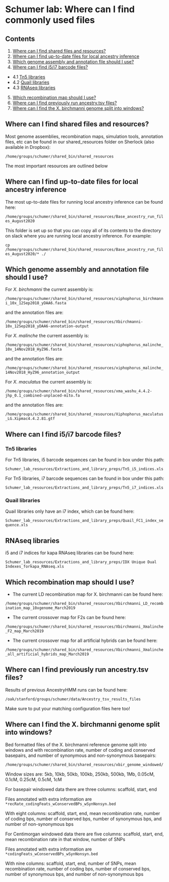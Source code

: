 # Schumer lab: Where can I find commonly used files

## Contents
1. [Where can I find shared files and resources?](#Where-can-I-find-shared-files-and-resources)
2. [Where can I find up-to-date files for local ancestry inference](#Where-can-I-find-up-to-date-files-for-local-ancestry-inference)
3. [Which genome assembly and annotation file should I use?](#Which-genome-assembly-and-annotation-file-should-I-use)
4. [Where can I find i5/i7 barcode files?](#Where-can-I-find-i5-i7-barcode-files-)
  - 4.1 [Tn5 libraries](#Tn5-libraries)
  - 4.2 [Quail libraries](#Quail-libraries)
  - 4.3 [RNAseq libraries](#RNAseq-libraries)
5. [Which recombination map should I use?](#Which-recombination-map-should-I-use)
6. [Where can I find previously run ancestry.tsv files?](#Where-can-I-find-previously-run-ancestry-tsv-files)
7. [Where can I find the X. birchmanni genome split into windows?](#Where-can-I-find-the-X-birchmanni-genome-split-into-windows)

## Where can I find shared files and resources?
Most genome assemblies, recombination maps, simulation tools, annotation files, etc can be found in our shared_resources folder on Sherlock (also available in Dropbox):

`/home/groups/schumer/shared_bin/shared_resources`

The most important resources are outlined below

## Where can I find up-to-date files for local ancestry inference
The most up-to-date files for running local ancestry inference can be found here:

`/home/groups/schumer/shared_bin/shared_resources/Base_ancestry_run_files_August2020`

This folder is set up so that you can copy all of its contents to the directory on slack where you are running local ancestry inference. For example:

`cp /home/groups/schumer/shared_bin/shared_resources/Base_ancestry_run_files_August2020/* ./`

## Which genome assembly and annotation file should I use?
For *X. birchmanni* the current assembly is:

`/home/groups/schumer/shared_bin/shared_resources/xiphophorus_birchmanni_10x_12Sep2018_yDAA6.fasta`

and the annotation files are:

`/home/groups/schumer/shared_bin/shared_resources/Xbirchmanni-10x_12Sep2018_yDAA6-annotation-output`

For *X. malinche* the current assembly is:

`/home/groups/schumer/shared_bin/shared_resources/xiphophorus_malinche_10x_14Nov2018_HyZ96.fasta`

and the annotation files are:

`/home/groups/schumer/shared_bin/shared_resources/xiphophorus_malinche_14Nov2018_HyZ96_annotation_output`

For *X. maculatus* the current assembly is:

`/home/groups/schumer/shared_bin/shared_resources/xma_washu_4.4.2-jhp_0.1_combined-unplaced-mito.fa`

and the annotation files are:

`/home/groups/schumer/shared_bin/shared_resources/Xiphophorus_maculatus_LG.Xipmac4.4.2.81.gtf`

## Where can I find i5/i7 barcode files?

### Tn5 libraries
For Tn5 libraries, i5 barcode sequences can be found in box under this path:

`Schumer_lab_resources/Extractions_and_library_preps/Tn5_i5_indices.xls`

For Tn5 libraries, i7 barcode sequences can be found in box under this path:

`Schumer_lab_resources/Extractions_and_library_preps/Tn5_i7_indices.xls`

### Quail libraries

Quail libraries only have an i7 index, which can be found here:

`Schumer_lab_resources/Extractions_and_library_preps/Quail_FC1_index_sequence.xls`

## RNAseq libraries

i5 and i7 indices for kapa RNAseq libraries can be found here:

`Schumer_lab_resources/Extractions_and_library_preps/IDX Unique Dual Indexes_forkapa_RNAseq.xls`

## Which recombination map should I use?

- The current LD recombination map for X. birchmanni can be found here:

`/home/groups/schumer/shared_bin/shared_resources/Xbirchmanni_LD_recombination_map_10xgenome_March2019`

- The current crossover map for F2s can be found here:

`/home/groups/schumer/shared_bin/shared_resources/Xbirchmanni_Xmalinche_F2_map_March2019`

- The current crossover map for all artificial hybrids can be found here:

`/home/groups/schumer/shared_bin/shared_resources/Xbirchmanni_Xmalinche_all_artificial_hybrids_map_March2019`

## Where can I find previously run ancestry.tsv files?

Results of previous AncestryHMM runs can be found here:

`/oak/stanford/groups/schumer/data/Ancestry_tsv_results_files`

Make sure to put your matching configuration files here too!

## Where can I find the X. birchmanni genome split into windows?

Bed formatted files of the X. birchmanni reference genome split into windows and with recombination rate, number of coding and conserved basepairs, and number of synonymous and non-synonymous basepairs:

`/home/groups/schumer/shared_bin/shared_resources/xbir_genome_windowed/`

Window sizes are: 5kb, 10kb, 50kb, 100kb, 250kb, 500kb, 1Mb, 0.05cM, 0.1cM, 0.25cM, 0.5cM, 1cM

For basepair windowed data there are three columns: scaffold, start, end

Files annotated with extra information are `*recRate_codingFeats_wConservedBPs_wSynNonsyn.bed`

With eight columns: scaffold, start, end, mean recombination rate, number of coding bps, number of conserved bps, number of synonymous bps, and number of non-synonymous bps

For Centimorgan windowed data there are five columns: scaffold, start, end, mean recombination rate in that window, number of SNPs

Files annotated with extra information are `*codingFeats_wConservedBPs_wSynNonsyn.bed`

With nine columns: scaffold, start, end, number of SNPs, mean recombination rate, number of coding bps, number of conserved bps, number of synonymous bps, and number of non-synonymous bps
